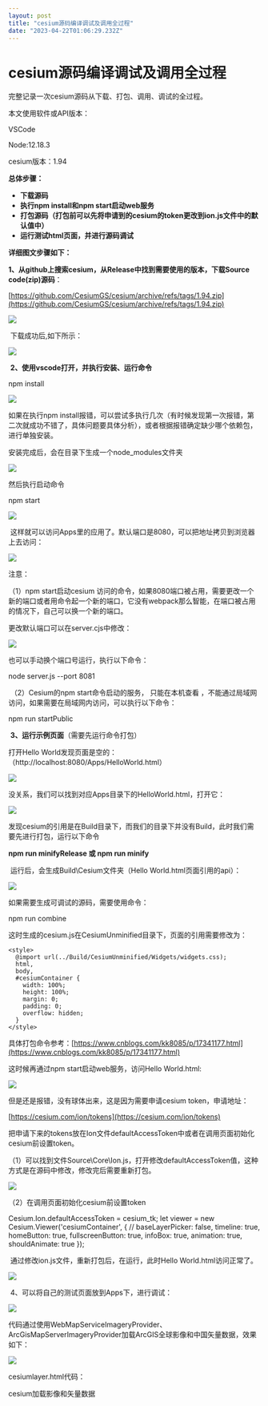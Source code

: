 ```yaml
---
layout: post
title: "cesium源码编译调试及调用全过程"
date: "2023-04-22T01:06:29.232Z"
---
```

cesium源码编译调试及调用全过程
==================

完整记录一次cesium源码从下载、打包、调用、调试的全过程。

本文使用软件或API版本：

VSCode

Node:12.18.3

cesium版本：1.94

**总体步骤：**

*   **下载源码**
*   **执行npm install和npm start启动web服务**
*   **打包源码（打包前可以先将申请到的cesium的token更改到ion.js文件中的默认值中）**
*   **运行测试html页面，并进行源码调试**

**详细图文步骤如下：**

**1、从github上搜索cesium，从Release中找到需要使用的版本，下载Source code(zip)源码**：

[https://github.com/CesiumGS/cesium/archive/refs/tags/1.94.zip](https://github.com/CesiumGS/cesium/archive/refs/tags/1.94.zip)

![](https://img2023.cnblogs.com/blog/81544/202304/81544-20230421153609746-2111819820.png)

 下载成功后,如下所示：

![](https://img2023.cnblogs.com/blog/81544/202304/81544-20230421160423790-1742899306.png)

 **2、使用vscode打开，并执行安装、运行命令**

npm install

![](https://img2023.cnblogs.com/blog/81544/202304/81544-20230421161553122-445457041.png)

如果在执行npm install报错，可以尝试多执行几次（有时候发现第一次报错，第二次就成功不错了，具体问题要具体分析），或者根据报错确定缺少哪个依赖包，进行单独安装。

安装完成后，会在目录下生成一个node\_modules文件夹

![](https://img2023.cnblogs.com/blog/81544/202304/81544-20230421161858057-358232187.png)

然后执行启动命令

npm start

![](https://img2023.cnblogs.com/blog/81544/202304/81544-20230421162046920-1832284946.png)

 这样就可以访问Apps里的应用了。默认端口是8080，可以把地址拷贝到浏览器上去访问：

![](https://img2023.cnblogs.com/blog/81544/202304/81544-20230421162135391-1636698986.png)

注意：

（1）npm start启动cesium 访问的命令，如果8080端口被占用，需要更改一个新的端口或者用命令起一个新的端口，它没有webpack那么智能，在端口被占用的情况下，自己可以换一个新的端口。

更改默认端口可以在server.cjs中修改：

![](https://img2023.cnblogs.com/blog/81544/202304/81544-20230421164700899-180984367.png)

也可以手动换个端口号运行，执行以下命令：

node server.js --port 8081

 （2）Cesium的npm start命令启动的服务， 只能在本机查看 ，不能通过局域网访问，如果需要在局域网内访问，可以执行以下命令：

npm run startPublic

 **3、运行示例页面**（需要先运行命令打包）

打开Hello World发现页面是空的：（http://localhost:8080/Apps/HelloWorld.html）

![](https://img2023.cnblogs.com/blog/81544/202304/81544-20230421170932994-684391899.png)

没关系，我们可以找到对应Apps目录下的HelloWorld.html，打开它：

![](https://img2023.cnblogs.com/blog/81544/202304/81544-20230421171140109-634072227.png)

发现cesium的引用是在Build目录下，而我们的目录下并没有Build，此时我们需要先进行打包，运行以下命令

**npm run minifyRelease 或 **npm run minify****

 运行后，会生成Build\\Cesium文件夹（Hello World.html页面引用的api）：

![](https://img2023.cnblogs.com/blog/81544/202304/81544-20230421182259056-185170574.png)

如果需要生成可调试的源码，需要使用命令：

npm run combine

这时生成的cesium.js在CesiumUnminified目录下，页面的引用需要修改为：

<script src="../Build/CesiumUnminified/Cesium.js"></script>
    <style>
      @import url(../Build/CesiumUnminified/Widgets/widgets.css);
      html,
      body,
      #cesiumContainer {
        width: 100%;
        height: 100%;
        margin: 0;
        padding: 0;
        overflow: hidden;
      }
    </style>

具体打包命令参考：[https://www.cnblogs.com/kk8085/p/17341177.html](https://www.cnblogs.com/kk8085/p/17341177.html)

这时候再通过npm start启动web服务，访问Hello World.html:

![](https://img2023.cnblogs.com/blog/81544/202304/81544-20230421180330750-1503472564.png)

但是还是报错，没有球体出来，这是因为需要申请cesium token，申请地址：

[https://cesium.com/ion/tokens](https://cesium.com/ion/tokens)

把申请下来的tokens放在Ion文件defaultAccessToken中或者在调用页面初始化cesium前设置token。

（1）可以找到文件Source\\Core\\Ion.js，打开修改defaultAccessToken值，这种方式是在源码中修改，修改完后需要重新打包。

![](https://img2023.cnblogs.com/blog/81544/202304/81544-20230421180925765-723217632.png)

（2）在调用页面初始化cesium前设置token

Cesium.Ion.defaultAccessToken = cesium\_tk;
let viewer \= new Cesium.Viewer('cesiumContainer', {
        // baseLayerPicker: false,
        timeline: true,
        homeButton: true,
        fullscreenButton: true,
        infoBox: true,
        animation: true,
        shouldAnimate: true
    });

 通过修改ion.js文件，重新打包后，在运行，此时Hello World.html访问正常了。

![](https://img2023.cnblogs.com/blog/81544/202304/81544-20230421182631364-1037958306.png)

 4、可以将自己的测试页面放到Apps下，进行调试：

![](https://img2023.cnblogs.com/blog/81544/202304/81544-20230421183012229-1929496089.png)

代码通过使用WebMapServiceImageryProvider、ArcGisMapServerImageryProvider加载ArcGIS全球影像和中国矢量数据，效果如下：

![](https://img2023.cnblogs.com/blog/81544/202304/81544-20230421183202002-742472367.png)

cesiumlayer.html代码：

<!DOCTYPE html\>
<html lang\="en"\>
<head\>
    <!-- Use correct character set. \-->
    <meta charset\="utf-8"/>
    <!-- Tell IE to use the latest, best version. \-->
    <meta http-equiv\="X-UA-Compatible" content\="IE=edge"/>
    <!-- Make the application on mobile take up the full browser screen and disable user scaling. \-->
    <meta
            name\="viewport"
            content\="width=device-width, initial-scale=1, maximum-scale=1, minimum-scale=1, user-scalable=no"
    />
    <title\>cesium加载影像和矢量数据</title\>
    <script src\="../Build/CesiumUnminified/Cesium.js"\></script\>
    <style\>
        @import url(../Build/CesiumUnminified/Widgets/widgets.css);

        html,
        body,
        #cesiumContainer {
            width: 100%;
            height: 100%;
            margin: 0;
            padding: 0;
            overflow: hidden;
        }
    </style\>
</head\>
<body\>
<div id\="cesiumContainer"\></div\>
<script\>
    //天地图token
    let TDT\_tk \= "通过天地图官网申请token";
    //Cesium token
    let cesium\_tk \= "通过cesium官网申请获取token";
    //天地图影像
    let TDT\_IMG\_C \= "http://{s}.tianditu.gov.cn/img\_c/wmts?service=wmts&request=GetTile&version=1.0.0" +
        "&LAYER=img&tileMatrixSet=c&TileMatrix={TileMatrix}&TileRow={TileRow}&TileCol={TileCol}" +
        "&style=default&format=tiles&tk=" + TDT\_tk;

    //标注
    let TDT\_CIA\_C \= "http://{s}.tianditu.gov.cn/cia\_c/wmts?service=wmts&request=GetTile&version=1.0.0" +
        "&LAYER=cia&tileMatrixSet=c&TileMatrix={TileMatrix}&TileRow={TileRow}&TileCol={TileCol}" +
        "&style=default&format=tiles&tk=" + TDT\_tk;
    
    //初始页面加载
    //Cesium.Ion.defaultAccessToken = cesium\_tk;
    let viewer \= new Cesium.Viewer('cesiumContainer', {
        // baseLayerPicker: false,
        timeline: true,
        homeButton: true,
        fullscreenButton: true,
        infoBox: true,
        animation: true,
        shouldAnimate: true,
        //imageryProvider: layer, //设置默认底图
    });
    let rightTilt \= true;
    if (rightTilt) {
      viewer.scene.screenSpaceCameraController.tiltEventTypes \= \[
        Cesium.CameraEventType.RIGHT\_DRAG,
        Cesium.CameraEventType.PINCH,
        {
          eventType: Cesium.CameraEventType.LEFT\_DRAG,
          modifier: Cesium.KeyboardEventModifier.CTRL
        },
        {
          eventType: Cesium.CameraEventType.RIGHT\_DRAG,
          modifier: Cesium.KeyboardEventModifier.CTRL
        }
      \]
      viewer.scene.screenSpaceCameraController.zoomEventTypes \= \[
        Cesium.CameraEventType.MIDDLE\_DRAG,
        Cesium.CameraEventType.WHEEL,
        Cesium.CameraEventType.PINCH
      \]
    }
    
    viewer.imageryLayers.remove(viewer.imageryLayers.get(0))
    //添加tms
    let tms \= {};
    tms.url \=  "http://10.0.7.16:81/tms";
    if (tms) {
      const layerInfo \= {
        url: tms.url,
        fileExtension: tms.fileExtension || 'jpg',
        maximumLevel: tms.maxZoom || 7,
        name: 'tms'
      }
      const tmsService \= new Cesium.TileMapServiceImageryProvider(layerInfo)
      tmsService.layerInfo \= layerInfo
    }
    //添加地形
    let terrain \= {};
    terrain.url \=  "http://data.marsgis.cn/terrain";
    if (terrain) {
        const terrainLayer \= new Cesium.CesiumTerrainProvider({
            url: terrain.url
            })
        viewer.terrainProvider \= terrainLayer
    }

    \_matrixIds \= \["1", "2", "3", "4", "5", "6", "7", "8", "9", "10", "11", "12", "13", "14", "15", "16", "17", "18"\]
    //调用影响中文注记服务
    /\*viewer.imageryLayers.addImageryProvider(new Cesium.WebMapTileServiceImageryProvider({
        url: TDT\_CIA\_C,
        layer: "tdtImg\_c",
        style: "default",
        format: "tiles",
        tileMatrixSetID: "c",
        subdomains: \["t0", "t1", "t2", "t3", "t4", "t5", "t6", "t7"\],
        tilingScheme: new Cesium.GeographicTilingScheme(),
        tileMatrixLabels: \["1", "2", "3", "4", "5", "6", "7", "8", "9", "10", "11", "12", "13", "14", "15", "16", "17", "18", "19"\],
        maximumLevel: 50,
        show: false
    }))\*/
    
    //使用ArcGisMapServerImageryProvider加载影像没成功，改用WebMapServiceImageryProvider
    //var world = new Cesium.ArcGisMapServerImageryProvider({
        //url:'http://10.1.88.200:6080/arcgis/rest/services/test/globaltdt5/MapServer',
    //});
    //viewer.imageryLayers.addImageryProvider(world);
    var arcgisyx \= new Cesium.WebMapServiceImageryProvider({
    url:'http://10.1.88.200:6080/arcgis/rest/services/test/globaltdt5/MapServer/tile/{z}/{y}/{x}',
    layers:\[0\]
    });
    viewer.imageryLayers.addImageryProvider(arcgisyx);
    var china \= new Cesium.ArcGisMapServerImageryProvider({
        url:'http://10.1.88.200:6080/arcgis/rest/services/test/china4490/MapServer'
    });
    viewer.imageryLayers.addImageryProvider(china);
</script\>
</body\>
</html\>

 此时可以调试cesium源码了，如调试cesium中的ArcGisMapServerImageryProvider.js文件，通过搜索查看源码：

![](https://img2023.cnblogs.com/blog/81544/202304/81544-20230421183922367-10563469.png)